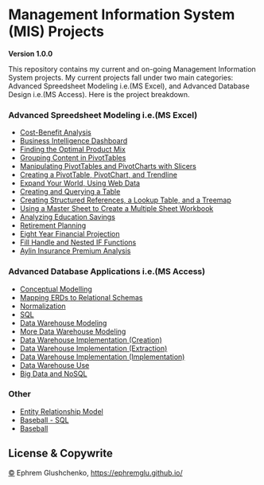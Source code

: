 # Management Information System (MIS) Projects

**Version 1.0.0**

This repository contains my current and on-going Management Information System projects. My current projects fall under two main categories: Advanced Spreedsheet Modeling i.e.(MS Excel), and Advanced Database Design i.e.(MS Access). Here is the project breakdown. 


### Advanced Spreedsheet Modeling i.e.(MS Excel)

- [Cost-Benefit Analysis](https://github.com/ephremglu/Management-Information-System/tree/main/Cost-Benefit%20Analysis)
- [Business Intelligence Dashboard](https://github.com/ephremglu/Management-Information-System/blob/main/Business%20Intelligence%20Dashboard.xlsx)
- [Finding the Optimal Product Mix](https://github.com/ephremglu/Management-Information-System/blob/main/Finding%20the%20Optimal%20Product%20Mix.xlsx)
- [Grouping Content in PivotTables](https://github.com/ephremglu/Management-Information-System/blob/main/Grouping%20Content%20in%20PivotTables.xlsx)
- [Manipulating PivotTables and PivotCharts with Slicers](https://github.com/ephremglu/Management-Information-System/blob/main/Manipulating%20PivotTables%20and%20PivotCharts%20with%20Slicers.xlsx)
- [Creating a PivotTable, PivotChart, and Trendline](https://github.com/ephremglu/Management-Information-System/blob/main/Creating%20a%20PivotTable%2C%20PivotChart%2C%20and%20Trendline.xlsx)
- [Expand Your World, Using Web Data](https://github.com/ephremglu/Management-Information-System/blob/main/Expand%20Your%20World%2C%20Using%20Web%20Data.xlsx)
- [Creating and Querying a Table](https://github.com/ephremglu/Management-Information-System/blob/main/Creating%20and%20Querying%20a%20Table.xlsx)
- [Creating Structured References, a Lookup Table, and a Treemap](https://github.com/ephremglu/Management-Information-System/blob/main/Creating%20Structured%20References%2C%20a%20Lookup%20Table%2C%20and%20a%20Treemap.xlsx)
- [Using a Master Sheet to Create a Multiple Sheet Workbook](https://github.com/ephremglu/Management-Information-System/blob/main/Using%20a%20Master%20Sheet%20to%20Create%20a%20Multiple%20Sheet%20Workbook.xlsx)
- [Analyzing Education Savings](https://github.com/ephremglu/Management-Information-System/blob/main/Analyzing%20Education%20Savings.xlsx)
- [Retirement Planning](https://github.com/ephremglu/Management-Information-System/blob/main/Retirement%20Planning.xlsx)
- [Eight Year Financial Projection](https://github.com/ephremglu/Management-Information-System/blob/main/Eight%20Year%20Financial%20Projection.xlsx)
- [Fill Handle and Nested IF Functions](https://github.com/ephremglu/Management-Information-System/blob/main/Fill%20Handle%20and%20Nested%20IF%20Functions.xlsx)
- [Aylin Insurance Premium Analysis](https://github.com/ephremglu/Management-Information-System/blob/main/Aylin%20Insurance%20Premium%20Analysis.xlsx)

### Advanced Database Applications i.e.(MS Access)

- [Conceptual Modelling](https://github.com/ephremglu/Management-Information-System/blob/main/Conceptual%20Modelling.pdf)
- [Mapping ERDs to Relational Schemas](https://github.com/ephremglu/Management-Information-System/blob/main/Mapping%20ERDs%20to%20Relational%20Schemas.pdf)
- [Normalization](https://github.com/ephremglu/Management-Information-System/blob/main/Normalization.pdf)
- [SQL](https://github.com/ephremglu/Management-Information-System/blob/main/SQL.pdf)
- [Data Warehouse Modeling](https://github.com/ephremglu/Management-Information-System/blob/main/Data%20Warehouse%20Modeling.pdf)
- [More Data Warehouse Modeling](https://github.com/ephremglu/Management-Information-System/blob/main/More%20Data%20Warehouse%20Modeling.pdf)
- [Data Warehouse Implementation (Creation)](https://github.com/ephremglu/Management-Information-System/blob/main/Data%20Warehouse%20Implementation%20(Creation).pdf)
- [Data Warehouse Implementation (Extraction)](https://github.com/ephremglu/Management-Information-System/blob/main/Data%20Warehouse%20Implementation%20(Extraction).pdf)
- [Data Warehouse Implementation (Implementation)](https://github.com/ephremglu/Management-Information-System/blob/main/Data%20Warehouse%20Implementation%20(Loading).pdf)
- [Data Warehouse Use](https://github.com/ephremglu/Management-Information-System/blob/main/Data%20Warehouse%20Use.pdf)
- [Big Data and NoSQL](https://github.com/ephremglu/Management-Information-System/blob/main/Big%20Data%20and%20NoSQL.pdf)

### Other

- [Entity Relationship Model](https://github.com/ephremglu/Management-Information-System/tree/main/Entity%20Relationship%20Model)
- [Baseball - SQL](https://github.com/ephremglu/Management-Information-System/tree/main/Baseball%20-%20SQL)
- [Baseball](https://github.com/ephremglu/Management-Information-System/tree/main/Baseball)

## License & Copywrite

[©](https://github.com/ephremglu/Management-Information-System/blob/main/LICENSE) Ephrem Glushchenko, https://ephremglu.github.io/
